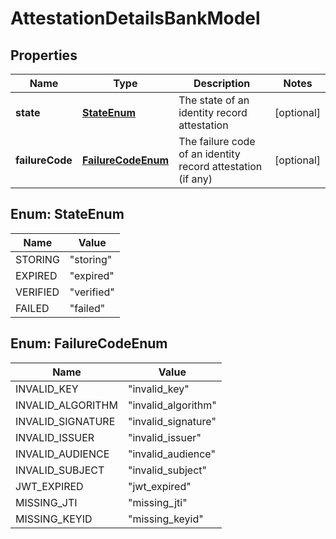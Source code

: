 

# AttestationDetailsBankModel


## Properties

| Name | Type | Description | Notes |
|------------ | ------------- | ------------- | -------------|
|**state** | [**StateEnum**](#StateEnum) | The state of an identity record attestation |  [optional] |
|**failureCode** | [**FailureCodeEnum**](#FailureCodeEnum) | The failure code of an identity record attestation (if any) |  [optional] |



## Enum: StateEnum

| Name | Value |
|---- | -----|
| STORING | &quot;storing&quot; |
| EXPIRED | &quot;expired&quot; |
| VERIFIED | &quot;verified&quot; |
| FAILED | &quot;failed&quot; |



## Enum: FailureCodeEnum

| Name | Value |
|---- | -----|
| INVALID_KEY | &quot;invalid_key&quot; |
| INVALID_ALGORITHM | &quot;invalid_algorithm&quot; |
| INVALID_SIGNATURE | &quot;invalid_signature&quot; |
| INVALID_ISSUER | &quot;invalid_issuer&quot; |
| INVALID_AUDIENCE | &quot;invalid_audience&quot; |
| INVALID_SUBJECT | &quot;invalid_subject&quot; |
| JWT_EXPIRED | &quot;jwt_expired&quot; |
| MISSING_JTI | &quot;missing_jti&quot; |
| MISSING_KEYID | &quot;missing_keyid&quot; |



